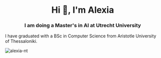 <!--
### Hi there 👋

**alexia-nt/alexia-nt** is a ✨ _special_ ✨ repository because its `README.md` (this file) appears on your GitHub profile.

Here are some ideas to get you started:

- 🔭 I’m currently working on ...
- 🌱 I’m currently learning ...
- 👯 I’m looking to collaborate on ...
- 🤔 I’m looking for help with ...
- 💬 Ask me about ...
- 📫 How to reach me: ...
- 😄 Pronouns: ...
- ⚡ Fun fact: ...
-->

<h1 align="center">Hi 👋, I'm Alexia</h1>
<h3 align="center">I am doing a Master's in AI at Utrecht University</h3>

<p>I have graduated with a BSc in Computer Science from Aristotle University of Thessaloniki.</p>


<p><img align="left" src="https://github-readme-stats.vercel.app/api/top-langs?username=alexia-nt&show_icons=true&locale=en&layout=compact" alt="alexia-nt" /></p>

